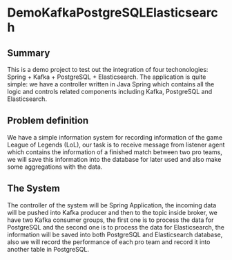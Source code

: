 # DemoKafkaPostgreSQLElasticsearch

## Summary
This is a demo project to test out the integration of four techonologies: Spring + Kafka + PostgreSQL + Elasticsearch.
The application is quite simple: we have a controller written in Java Spring which contains all the logic and controls related components including Kafka, PostgreSQL and Elasticsearch.

## Problem definition
We have a simple information system for recording information of the game League of Legends (LoL), our task is to receive message from listener agent which contains the information of a finished match between two pro teams, we will save this information into the database for later used and also make some aggregations with the data. 

## The System
The controller of the system will be Spring Application, the incoming data will be pushed into Kafka producer and then to the topic inside broker, we have two Kafka consumer groups, the first one is to process the data for PostgreSQL and the second one is to process the data for Elasticsearch, the information will be saved into both PostgreSQL and Elasticsearch database, also we will record the performance of each pro team and record it into another table in PostgreSQL.
